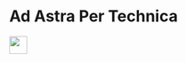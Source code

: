<h1>Ad Astra Per Technica</h1>

<p align="left"> <a href="https://www.linkedin.com/in/emilianoglez/" target="_blank" rel="noreferrer"><img src="https://raw.githubusercontent.com/danielcranney/readme-generator/main/public/icons/socials/linkedin.svg" width="32" height="32" /></a>
